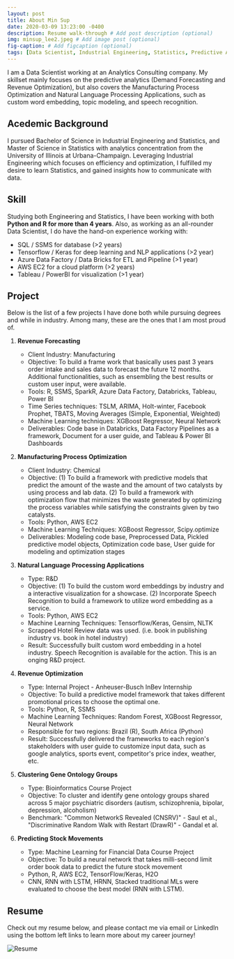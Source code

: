 ```yaml
---
layout: post
title: About Min Sup
date: 2020-03-09 13:23:00 -0400
description: Resume walk-through # Add post description (optional)
img: minsup_lee2.jpeg # Add image post (optional)
fig-caption: # Add figcaption (optional)
tags: [Data Scientist, Industrial Engineering, Statistics, Predictive Analytics, ML/DL, NLP]
---
```


I am a Data Scientist working at an Analytics Consulting company. My skillset mainly focuses on the predictive analytics (Demand Forecasting and Revenue Optimization), but also covers the Manufacturing Process Optimization and Natural Language Processing Applications, such as custom word embedding, topic modeling, and speech recognition.

## Acedemic Background
I pursued Bachelor of Science in Industrial Engineering and Statistics, and Master of Science in Statistics with analytics concentration from the University of Illinois at Urbana-Champaign. Leveraging Industrial Engineering which focuses on efficiency and optimization, I fulfilled my desire to learn Statistics, and gained insights how to communicate with data.


## Skill

Studying both Engineering and Statistics, I have been working with both __Python and R for more than 4 years__. Also, as working as an all-rounder Data Scientist, I do have the hand-on experience working with:

* SQL / SSMS for database (>2 years)
* Tensorflow / Keras for deep learning and NLP applications (>2 year)
* Azure Data Factory / Data Bricks for ETL and Pipeline (>1 year)
* AWS EC2 for a cloud platform (>2 years)
* Tableau / PowerBI for visualization (>1 year)


## Project 

Below is the list of a few projects I have done both while pursuing degrees and while in industry. Among many, these are the ones that I am most proud of.


1. __Revenue Forecasting__
	* Client Industry: 			Manufacturing
    * Objective:				To build a frame work that basically uses past 3 years order intake and sales data to forecast the future 12 months. Additional functionalities, such as ensembling the best results or custom user input, were available.
    * Tools: 					R, SSMS, SparkR, Azure Data Factory, Databricks, Tableau, Power BI
	* Time Series techniques: 		TSLM, ARIMA, Holt-winter, Facebook Prophet, TBATS, Moving Averages (Simple, Exponential, Weighted)
	* Machine Learning techniques: XGBoost Regressor, Neural Network
	* Deliverables:			Code base in Databricks, Data Factory Pipelines as a framework, Document for a user guide, and Tableau & Power BI Dashboards
	
2. __Manufacturing Process Optimization__
	* Client Industry: 			Chemical
    * Objective:				(1) To build a framework with predictive models that predict the amount of the waste and the amount of two catalysts by using process and lab data. (2) To build a framework with optimization flow that minimizes the waste generated by optimizing the process variables while satisfying the constraints given by two catalysts.
    * Tools: 					Python, AWS EC2
	* Machine Learning Techniques: XGBoost Regressor, Scipy.optimize
	* Deliverables:				Modeling code base, Preprocessed Data, Pickled predictive model objects, Optimization code base, User guide for modeling and optimization stages
	
3. __Natural Language Processing Applications__
	* Type: 			R&D
    * Objective:				(1) To build the custom word embeddings by industry and a interactive visualization for a showcase. (2) Incorporate Speech Recognition to build a framework to utilize word embedding as a service.
    * Tools: 					Python, AWS EC2
	* Machine Learning Techniques: Tensorflow/Keras, Gensim, NLTK
	* Scrapped Hotel Review data was used. (i.e. book in publishing industry vs. book in hotel industry)
	* Result: Successfully built custom word embedding in a hotel industry. Speech Recognition is available for the action. This is an onging R&D project.

4. __Revenue Optimization__
	* Type: 			Internal Project - Anheuser-Busch InBev Internship
    * Objective:				To build a predictive model framework that takes different promotional prices to choose the optimal one.
    * Tools: 					Python, R, SSMS
	* Machine Learning Techniques: Random Forest, XGBoost Regressor, Neural Network
	* Responsible for two regions: Brazil (R), South Africa (Python)
	* Result: Successfully delivered the frameworks to each region's stakeholders with user guide to customize input data, such as google analytics, sports event, competitor's price index, weather, etc.
	
5. __Clustering Gene Ontology Groups__
	* Type: Bioinformatics Course Project
	* Objective:		To cluster and identify gene ontology groups shared across 5 major psychiatric disorders (autism, schizophrenia, bipolar, depression, alcoholism)
	* Benchmark:		"Common NetworkS Revealed (CNSRV)" - Saul et al., "Discriminative Random Walk with Restart (DrawR)" - Gandal et al.
	
6. __Predicting Stock Movements__
	* Type: Machine Learning for Financial Data Course Project
	* Objective:		To build a neural network that takes milli-second limit order book data to predict the future stock movement
	* Python, R, AWS EC2, TensorFlow/Keras, H2O
    * CNN, RNN with LSTM, HRNN, Stacked traditional MLs were evaluated to choose the best model (RNN with LSTM).


## Resume

Check out my resume below, and please contact me via email or LinkedIn using the bottom left links to learn more about my career journey!

![Resume]({{site.baseurl}}/assets/Minsup_Lee_Resume.png)

